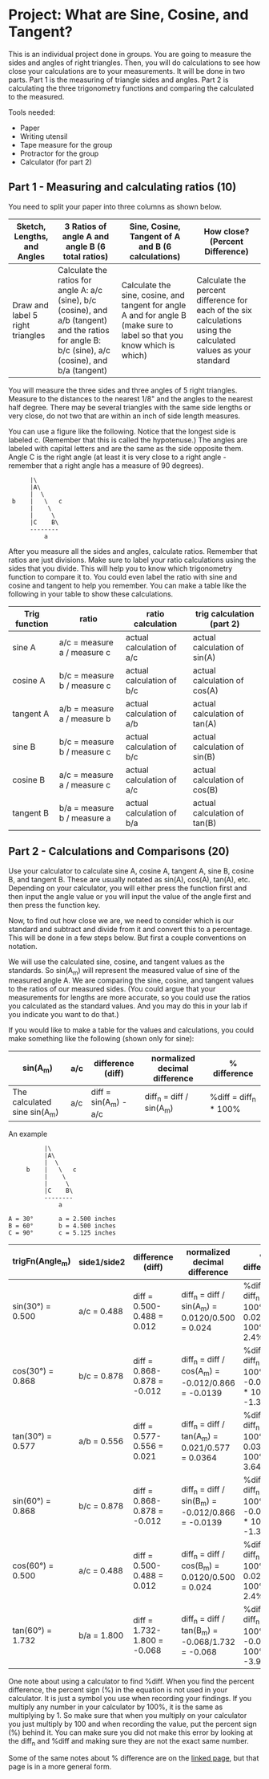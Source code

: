 # Project: What are Sine, Cosine, and Tangent?

This is an individual project done in groups.  You are going to measure the sides and angles of right triangles.  Then, you will do calculations to see how close your calculations are to your measurements.  It will be done in two parts.  Part 1 is the measuring of triangle sides and angles.  Part 2 is calculating the three trigonometry functions and comparing the calculated to the measured.

Tools needed:
* Paper
* Writing utensil
* Tape measure for the group
* Protractor for the group
* Calculator (for part 2)

## Part 1 - Measuring and calculating ratios (10)

You need to split your paper into three columns as shown below.

Sketch, Lengths, and Angles | 3 Ratios of angle A and angle B (6 total ratios) | Sine, Cosine, Tangent of A and B (6 calculations) | How close? (Percent Difference)
--------------------------- | ------------------------------------------------ | ------------------------------------------------- | ---------------------------------
Draw and label 5 right triangles | Calculate the ratios for angle A: a/c (sine), b/c (cosine), and a/b (tangent) and the ratios for angle B: b/c (sine), a/c (cosine), and b/a (tangent) | Calculate the sine, cosine, and tangent for angle A and for angle B (make sure to label so that you know which is which) | Calculate the percent difference for each of the six calculations using the calculated values as your standard

You will measure the three sides and three angles of 5 right triangles.  Measure to the distances to the nearest 1/8" and the angles to the nearest half degree.  There may be several triangles with the same side lengths or very close, do not two that are within an inch of side length measures.

You can use a figure like the following.  Notice that the longest side is labeled c.  (Remember that this is called the hypotenuse.)  The angles are labeled with capital letters and are the same as the side opposite them.  Angle C is the right angle (at least it is very close to a right angle - remember that a right angle has a measure of 90 degrees).

          |\
          |A\
          |  \
     b    |   \   c
          |    \
          |     \
          |C    B\
          --------
              a

After you measure all the sides and angles, calculate ratios.  Remember that ratios are just divisions.  Make sure to label your ratio calculations using the sides that you divide.  This will help you to know which trigonometry function to compare it to.  You could even label the ratio with sine and cosine and tangent to help you remember.  You can make a table like the following in your table to show these calculations.

Trig function | ratio | ratio calculation | trig calculation (part 2)
------------- | ----- | ----------------- | -------------------------
sine A | a/c = measure a / measure c | actual calculation of a/c | actual calculation of sin(A)
cosine A | b/c = measure b / measure c | actual calculation of b/c | actual calculation of cos(A)
tangent A | a/b = measure a / measure b | actual calculation of a/b | actual calculation of tan(A)
sine B | b/c = measure b / measure c | actual calculation of b/c | actual calculation of sin(B)
cosine B | a/c = measure a / measure c | actual calculation of a/c | actual calculation of cos(B)
tangent B | b/a = measure b / measure a | actual calculation of b/a | actual calculation of tan(B)


## Part 2 - Calculations and Comparisons (20)

Use your calculator to calculate sine A, cosine A, tangent A, sine B, cosine B, and tangent B.  These are usually notated as sin(A), cos(A), tan(A), etc.  Depending on your calculator, you will either press the function first and then input the angle value or you will input the value of the angle first and then press the function key.

Now, to find out how close we are, we need to consider which is our standard and subtract and divide from it and convert this to a percentage.  This will be done in a few steps below.  But first a couple conventions on notation.

We will use the calculated sine, cosine, and tangent values as the standards.  So sin(A<sub>m</sub>) will represent the measured value of sine of the measured angle A.  We are comparing the sine, cosine, and tangent values to the ratios of our measured sides.  (You could argue that your measurements for lengths are more accurate, so you could use the ratios you calculated as the standard values.  And you may do this in your lab if you indicate you want to do that.)

If you would like to make a table for the values and calculations, you could make something like the following (shown only for sine):

sin(A<sub>m</sub>) | a/c | difference (diff) | normalized decimal difference | % difference
------------- | ------------- | ----------------- | ------------------ | ------------
The calculated sine sin(A<sub>m</sub>) | a/c | diff = sin(A<sub>m</sub>) - a/c | diff<sub>n</sub> = diff / sin(A<sub>m</sub>) | %diff = diff<sub>n</sub> * 100%

An example

```
          |\
          |A\
          |  \
     b    |   \   c
          |    \
          |     \
          |C    B\
          --------
              a

A = 30°       a = 2.500 inches
B = 60°       b = 4.500 inches
C = 90°       c = 5.125 inches
```

trigFn(Angle<sub>m</sub>) | side1/side2 | difference (diff) | normalized decimal difference | % difference
--------------------- | ----------- | ----------------- | ----------------------------- | ------------
sin(30°) = 0.500 | a/c = 0.488 | diff = 0.500-0.488 = 0.012 | diff<sub>n</sub> = diff / sin(A<sub>m</sub>) = 0.0120/0.500 = 0.024 | %diff = diff<sub>n</sub> * 100% = 0.024 * 100% = 2.4%
cos(30°) = 0.868 | b/c = 0.878 | diff = 0.868-0.878 = -0.012 | diff<sub>n</sub> = diff / cos(A<sub>m</sub>) = -0.012/0.866 = -0.0139 | %diff = diff<sub>n</sub> * 100% = -0.0139 * 100% = -1.39%
tan(30°) = 0.577 | a/b = 0.556 | diff = 0.577-0.556 = 0.021 | diff<sub>n</sub> = diff / tan(A<sub>m</sub>) = 0.021/0.577 = 0.0364 | %diff = diff<sub>n</sub> * 100% = 0.0364 * 100% = 3.64%
sin(60°) = 0.868 | b/c = 0.878 | diff = 0.868-0.878 = -0.012 | diff<sub>n</sub> = diff / sin(B<sub>m</sub>) = -0.012/0.866 = -0.0139 | %diff = diff<sub>n</sub> * 100% = -0.0139 * 100% = -1.39%
cos(60°) = 0.500 | a/c = 0.488 | diff = 0.500-0.488 = 0.012 | diff<sub>n</sub> = diff / cos(B<sub>m</sub>) = 0.0120/0.500 = 0.024 | %diff = diff<sub>n</sub> * 100% = 0.024 * 100% = 2.4%
tan(60°) = 1.732 | b/a = 1.800 | diff = 1.732-1.800 = -0.068 | diff<sub>n</sub> = diff / tan(B<sub>m</sub>) = -0.068/1.732 = -0.068 | %diff = diff<sub>n</sub> * 100% = -0.068 * 100% = -3.93%

One note about using a calculator to find %diff.  When you find the percent difference, the percent sign (%) in the equation is not used in your calculator.  It is just a symbol you use when recording your findings.  If you multiply any number in your calculator by 100%, it is the same as multiplying by 1.  So make sure that when you multiply on your calculator you just multiply by 100 and when recording the value, put the percent sign (%) behind it.  You can make sure you did not make this error by looking at the diff<sub>n</sub> and %diff and making sure they are not the exact same number.

Some of the same notes about % difference are on the [linked page](https://github.com/MichaelTMiyoshi/AppliedMathWithMiyoshi/blob/main/AppliedAlgebra2/Projects/03-PercentDifferenceExplanation.md), but that page is in a more general form.
